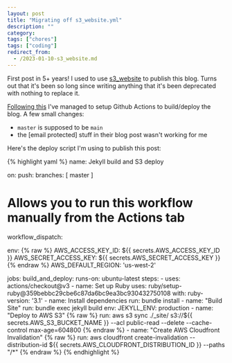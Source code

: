 ```yaml
---
layout: post
title: "Migrating off s3_website.yml"
description: ""
category:
tags: ["chores"]
tags: ["coding"]
redirect_from:
  - /2023-01-10-s3_website.md
---
```


First post in 5+ years! I used to use [s3_website](https://github.com/laurilehmijoki/s3_website) to publish this blog. Turns out that it's been so long since writing anything that it's been deprecated with nothing to replace it.

[Following this](https://pagertree.com/blog/jekyll-site-to-aws-s3-using-github-actions) I've managed to setup Github Actions to build/deploy the blog. A few small changes:

<!--more-->

+ `master` is supposed to be `main` 
+ the [email protected] stuff in their blog post wasn't working for me

Here's the deploy script I'm using to publish this post:

{% highlight yaml %}
name: Jekyll build and S3 deploy

on:
  push:
    branches: [ master ]

  # Allows you to run this workflow manually from the Actions tab
  workflow_dispatch:

env:
{% raw %}
  AWS_ACCESS_KEY_ID: ${{ secrets.AWS_ACCESS_KEY_ID }}
  AWS_SECRET_ACCESS_KEY: ${{ secrets.AWS_SECRET_ACCESS_KEY }}
{% endraw %}
  AWS_DEFAULT_REGION: 'us-west-2'

jobs:
  build_and_deploy:
    runs-on: ubuntu-latest
    steps:
      - uses: actions/checkout@v3
      - name: Set up Ruby
        uses: ruby/setup-ruby@359bebbc29cbe6c87da6bc9ea3bc930432750108
        with:
          ruby-version: '3.1'
      - name: Install dependencies
        run: bundle install
      - name: "Build Site"
        run: bundle exec jekyll build
        env:
          JEKYLL_ENV: production
      - name: "Deploy to AWS S3"
{% raw %}
        run: aws s3 sync ./_site/ s3://${{ secrets.AWS_S3_BUCKET_NAME }} --acl public-read --delete --cache-control max-age=604800
{% endraw %}
      - name: "Create AWS Cloudfront Invalidation"
{% raw %}
        run: aws cloudfront create-invalidation --distribution-id ${{ secrets.AWS_CLOUDFRONT_DISTRIBUTION_ID }} --paths "/*"
{% endraw %}
{% endhighlight %}

